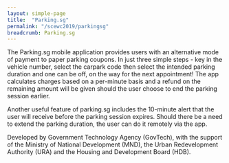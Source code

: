 ```yaml
---
layout: simple-page
title:  "Parking.sg"
permalink: "/scewc2019/parkingsg"
breadcrumb: Parking.sg
---
```


The Parking.sg mobile application provides users with an alternative mode of payment to paper parking coupons. In just three simple steps - key in the vehicle number, select the carpark code then select the intended parking duration and one can be off, on the way for the next appointment! The app calculates charges based on a per-minute basis and a refund on the remaining amount will be given should the user choose to end the parking session earlier.

Another useful feature of parking.sg includes the 10-minute alert that the user will receive before the parking session expires. Should there be a need to extend the parking duration, the user can do it remotely via the app.

Developed by Government Technology Agency (GovTech),  with the support of the Ministry of National Development (MND), the Urban Redevelopment Authority (URA) and the Housing and Development Board (HDB).

